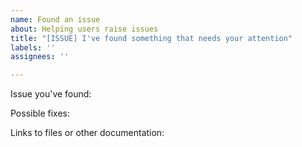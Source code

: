 ```yaml
---
name: Found an issue
about: Helping users raise issues
title: "[ISSUE] I've found something that needs your attention"
labels: ''
assignees: ''

---
```


Issue you've found:

Possible fixes:

Links to files or other documentation:
